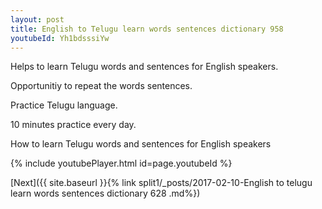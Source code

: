 ```yaml
---
layout: post
title: English to Telugu learn words sentences dictionary 958 
youtubeId: Yh1bdsssiYw
---
```

 
 
Helps to learn Telugu words and sentences for English speakers.

Opportunitiy to repeat the words sentences. 

Practice Telugu language. 
 
10 minutes practice every day. 
 
How to learn Telugu words and sentences for English speakers 
 
{% include youtubePlayer.html id=page.youtubeId %}
 
 
[Next]({{ site.baseurl }}{% link  split1/_posts/2017-02-10-English to telugu learn words sentences dictionary 628 .md%})
 
